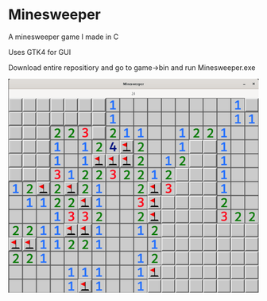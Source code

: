# Minesweeper
<p>A minesweeper game I made in C<p>
<p>Uses GTK4 for GUI<p>
<p>Download entire repositiory and go to game->bin and run Minesweeper.exe<p>
<img src="./img/game.png" alt="">